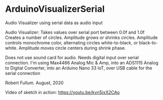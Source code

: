 # ArduinoVisualizerSerial
Audio Visualizer using serial data as audio input

Audio Visualizer:
Takes values over serial port between 0.0f and 1.0f
Creates a number of circles. Amplitude grows or shrinks circles.
Amplitude controls monochrome color, alternating circles white-to-black,
or black-to-white. Amplitude moves circle centers during shrink phase.

Does not use sound card for audio. Needs digital input over serial connection.
I'm using Max4466 Analog Mic & Amp, into an ADS1115 Analog to Digital Converter,
into an Arduino Nano 33 IoT, over USB cable for the serial connection
  
Robert Fullum. August, 2020

Video of sketch in action:
https://youtu.be/kvn5ixX2CAo
